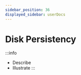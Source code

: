 ```yaml
---
sidebar_position: 36
displayed_sidebar: userDocs
---
```


# Disk Persistency

:::info
* Describe
* Illustrate
:::
